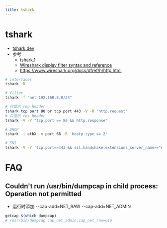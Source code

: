 ```yaml
---
title: tshark
---
```


# tshark

- [tshark.dev](https://tshark.dev/)
- 参考
  - [tshark.1](https://www.wireshark.org/docs/man-pages/tshark.html)
  - [Wireshark display filter syntax and reference](https://www.wireshark.org/docs/man-pages/wireshark-filter.html)
  - https://www.wireshark.org/docs/dfref/h/http.html

```bash
# interfaces
tshark -D

# filter
tshark -f "net 192.168.8.0/24"

# 只显示 req header
tshark tcp port 80 or tcp port 443 -V -R "http.request"
# 只显示 res header
tshark -V -Y "tcp.port == 80 && http.response"

# DHCP
tshark -i ethX -n port 68 -R 'bootp.type == 2'

# SNI
tshark -V -Y 'tcp.port==443 && ssl.handshake.extensions_server_name=="example.com"'
```

# FAQ

## Couldn't run /usr/bin/dumpcap in child process: Operation not permitted

- 运行时添加 --cap-add=NET_RAW --cap-add=NET_ADMIN

```bash
getcap $(which dumpcap)
# /usr/bin/dumpcap cap_net_admin,cap_net_raw=eip
```
